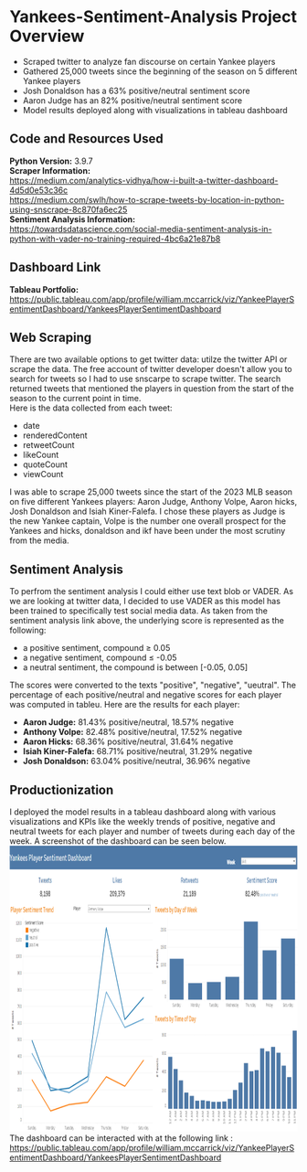 # Yankees-Sentiment-Analysis Project Overview
*   Scraped twitter to analyze fan discourse on certain Yankee players
*   Gathered 25,000 tweets since the beginning of the season on 5 different Yankee players
*   Josh Donaldson has a 63% positive/neutral sentiment score
*   Aaron Judge has an 82% positive/neutral sentiment score
*   Model results deployed along with visualizations in tableau dashboard

## Code and Resources Used
**Python Version:** 3.9.7           
**Scraper Information:**            
https://medium.com/analytics-vidhya/how-i-built-a-twitter-dashboard-4d5d0e53c36c            
https://medium.com/swlh/how-to-scrape-tweets-by-location-in-python-using-snscrape-8c870fa6ec25          
**Sentiment Analysis Information:**             
https://towardsdatascience.com/social-media-sentiment-analysis-in-python-with-vader-no-training-required-4bc6a21e87b8

## Dashboard Link
**Tableau Portfolio:**          
https://public.tableau.com/app/profile/william.mccarrick/viz/YankeePlayerSentimentDashboard/YankeesPlayerSentimentDashboard

## Web Scraping
There are two available options to get twitter data: utilze the twitter API or scrape the data. The free account of twitter developer doesn't allow you to search for tweets so I had to use snscarpe to scrape twitter. The search returned tweets that mentioned the players in question from the start of the season to the current point in time.            
Here is the data collected from each tweet:
*   date
*   renderedContent
*   retweetCount
*   likeCount
*   quoteCount
*   viewCount           

I was able to scrape 25,000 tweets since the start of the 2023 MLB season on five different Yankees players: Aaron Judge, Anthony Volpe, Aaron hicks, Josh Donaldson and Isiah Kiner-Falefa. I chose these players as Judge is the new Yankee captain, Volpe is the number one overall prospect for the Yankees and hicks, donaldson and ikf have been under the most scrutiny from the media.

## Sentiment Analysis
To perfrom the sentiment analysis I could either use text blob or VADER. As we are looking at twitter data, I decided to use VADER as this model has been trained to specifically test social media data. As taken from the sentiment analysis link above, the underlying score is represented as the following:           
*   a positive sentiment, compound ≥ 0.05
*   a negative sentiment, compound ≤ -0.05
*   a neutral sentiment, the compound is between [-0.05, 0.05]          

The scores were converted to the texts "positive", "negative", "ueutral".
The percentage of each positive/neutral and negative scores for each player was computed in tableu. Here are the results for each player:           
*   **Aaron Judge:** 81.43% positive/neutral, 18.57% negative
*   **Anthony Volpe:** 82.48% positive/neutral, 17.52% negative
*   **Aaron Hicks:** 68.36% positive/neutral, 31.64% negative
*   **Isiah Kiner-Falefa:** 68.71% positive/neutral, 31.29% negative
*   **Josh Donaldson:** 63.04% positive/neutral, 36.96% negative

## Productionization
I deployed the model results in a tableau dashboard along with various visualizations and KPIs like the weekly trends of positive, negative and neutral tweets for each player and number of tweets during each day of the week. A screenshot of the dashboard can be seen below.           
<img src="https://github.com/LiamMcCarrick/Yankees-Sentiment-Analysis/blob/main/Dashboard_Screenshot.PNG" width="700" height="500">         
The dashboard can be interacted with at the following link :            
https://public.tableau.com/app/profile/william.mccarrick/viz/YankeePlayerSentimentDashboard/YankeesPlayerSentimentDashboard